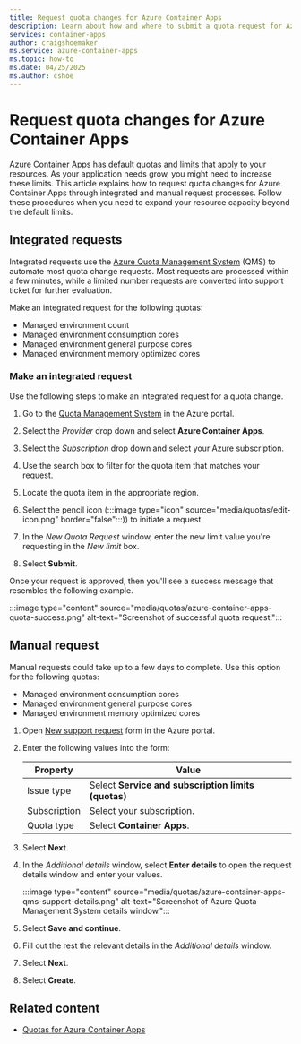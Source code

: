 ```yaml
---
title: Request quota changes for Azure Container Apps
description: Learn about how and where to submit a quota request for Azure Container Apps.
services: container-apps
author: craigshoemaker
ms.service: azure-container-apps
ms.topic: how-to
ms.date: 04/25/2025
ms.author: cshoe
---
```


# Request quota changes for Azure Container Apps

Azure Container Apps has default quotas and limits that apply to your resources. As your application needs grow, you might need to increase these limits. This article explains how to request quota changes for Azure Container Apps through integrated and manual request processes. Follow these procedures when you need to expand your resource capacity beyond the default limits.

## Integrated requests

Integrated requests use the [Azure Quota Management System](https://ms.portal.azure.com/#view/Microsoft_Azure_Capacity/QuotaMenuBlade/~/myQuotas) (QMS) to automate most quota change requests. Most requests are processed within a few minutes, while a limited number requests are converted into support ticket for further evaluation.

Make an integrated request for the following quotas:

- Managed environment count
- Managed environment consumption cores
- Managed environment general purpose cores
- Managed environment memory optimized cores

### Make an integrated request

Use the following steps to make an integrated request for a quota change.

1. Go to the [Quota Management System](https://ms.portal.azure.com/#view/Microsoft_Azure_Capacity/QuotaMenuBlade/~/myQuotas) in the Azure portal.

1. Select the *Provider* drop down and select **Azure Container Apps**.

1. Select the  *Subscription* drop down and select your Azure subscription.

1. Use the search box to filter for the quota item that matches your request.

1. Locate the quota item in the appropriate region.

1. Select the pencil icon (:::image type="icon" source="media/quotas/edit-icon.png" border="false":::)) to initiate a request.

1. In the *New Quota Request* window, enter the new limit value you're requesting in the *New limit* box.

1. Select **Submit**.

Once your request is approved, then you'll see a success message that resembles the following example.

:::image type="content" source="media/quotas/azure-container-apps-quota-success.png" alt-text="Screenshot of successful quota request.":::

## Manual request

Manual requests could take up to a few days to complete. Use this option for the following quotas:

- Managed environment consumption cores
- Managed environment general purpose cores
- Managed environment memory optimized cores

1. Open [New support request](https://ms.portal.azure.com/#view/Microsoft_Azure_Support/NewSupportRequestV4Blade/callerName/Quota/summary/Quota%20request) form in the Azure portal.

1. Enter the following values into the form:

    | Property | Value |
    |---|---|
    | Issue type | Select **Service and subscription limits (quotas)** |
    | Subscription | Select your subscription.  |
    | Quota type | Select **Container Apps**. |

1. Select **Next**.

1. In the *Additional details* window, select **Enter details** to open the request details window and enter your values.

    :::image type="content" source="media/quotas/azure-container-apps-qms-support-details.png" alt-text="Screenshot of Azure Quota Management System details window.":::

1. Select **Save and continue**.

1. Fill out the rest the relevant details in the *Additional details* window.

1. Select **Next**.

1. Select **Create**.

## Related content

- [Quotas for Azure Container Apps](./quotas.md)
